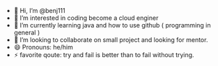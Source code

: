 - 👋 Hi, I’m @benj111
- 👀 I’m interested in coding become a cloud enginer
- 🌱 I’m currently learning java and how to use github ( programming in general )
- 💞️ I’m looking to collaborate on small project and  looking for mentor.
- 😄 Pronouns: he/him
- ⚡ favorite qoute: try and fail is better than to fail without trying. 

<!---
benj111/benj111 is a ✨ special ✨ repository because its `README.md` (this file) appears on your GitHub profile.
You can click the Preview link to take a look at your changes.
--->
